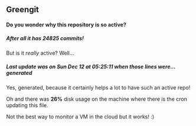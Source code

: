 ## Greengit

#### Do you wonder why this repository is so active?

##### After all it has 24825 commits!

But is it *really* active? Well...

##### Last update was on Sun Dec 12 at 05:25:11 when those lines were... generated

Yes, generated, because it certainly helps a lot to have such an active repo!

Oh and there was **26%** disk usage on the machine
where there is the cron updating this file.

Not the best way to monitor a VM in the cloud but it works! :)

